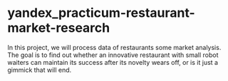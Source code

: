 # yandex_practicum-restaurant-market-research
In this project, we will process data of restaurants some market analysis. The goal is to find out whether an innovative restaurant with small robot waiters can maintain its success after its novelty wears off, or is it just a gimmick that will end.
